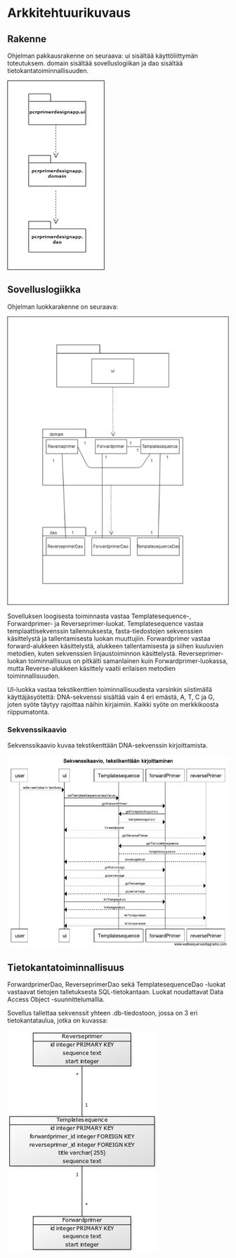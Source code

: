# Arkkitehtuurikuvaus

## Rakenne

Ohjelman pakkausrakenne on seuraava: ui sisältää käyttöliittymän toteutuksem. domain sisältää sovelluslogiikan ja dao sisältää tietokantatoiminnallisuuden.

<img src="https://github.com/Karttune/otm-harjoitustyo/blob/master/dokumentaatio/pakkausrakenne.jpg">

## Sovelluslogiikka
Ohjelman luokkarakenne on seuraava:

<img src="https://github.com/Karttune/otm-harjoitustyo/blob/master/dokumentaatio/luokkajapakkauskaavio.png">

Sovelluksen loogisesta toiminnasta vastaa Templatesequence-, Forwardprimer- ja Reverseprimer-luokat. Templatesequence vastaa templaattisekvenssin tallennuksesta, fasta-tiedostojen sekvenssien käsittelystä ja tallentamisesta luokan muuttujiin. Forwardprimer vastaa forward-alukkeen käsittelystä, alukkeen tallentamisesta ja siihen kuuluvien metodien, kuten sekvenssien linjaustoiminnon käsittelystä. Reverseprimer-luokan toiminnallisuus on pitkälti samanlainen kuin Forwardprimer-luokassa, mutta Reverse-alukkeen käsittely vaatii erilaisen metodien toiminnallisuuden.

UI-luokka vastaa tekstikenttien toiminnallisuudesta varsinkin siistimällä käyttäjäsyötettä: DNA-sekvenssi sisältää vain 4 eri emästä, A, T, C ja G, joten syöte täytyy rajoittaa näihin kirjaimiin. Kaikki syöte on merkkikoosta riippumatonta.

### Sekvenssikaavio

Sekvenssikaavio kuvaa tekstikenttään DNA-sekvenssin kirjoittamista.

<img src="https://github.com/Karttune/otm-harjoitustyo/blob/master/dokumentaatio/Sekvenssikaavio.png">

## Tietokantatoiminnallisuus

ForwardprimerDao, ReverseprimerDao sekä TemplatesequenceDao -luokat vastaavat tietojen talletuksesta SQL-tietokantaan. Luokat noudattavat Data Access Object -suunnittelumallia. 

Sovellus tallettaa sekvenssit yhteen .db-tiedostoon, jossa on 3 eri tietokantataulua, jotka on kuvassa:

<img src="https://github.com/Karttune/otm-harjoitustyo/blob/master/dokumentaatio/tietokantakaavio.jpg">

